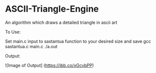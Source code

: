 # ASCII-Triangle-Engine
An algorithm which draws a detailed triangle in ascii art

To Use:

  Set main.c input to sastantua function to your desired size and save
  gcc sastantua.c main.c
  ./a.out
  
Output:

![Image of Output]
(https://ibb.co/xGcvbPP)
  
